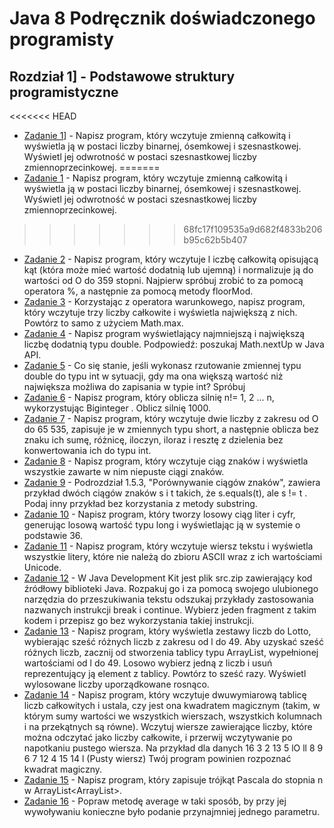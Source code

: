 # **Java 8 Podręcznik doświadczonego programisty**

## **Rozdział 1**] - Podstawowe struktury programistyczne

<<<<<<< HEAD
- [Zadanie 1]] - Napisz program, który wczytuje zmienną całkowitą i wyświetla ją w postaci liczby binarnej, ósemkowej i szesnastkowej. Wyświetl jej odwrotność w postaci szesnastkowej liczby zmiennoprzecinkowej.
=======
- [Zadanie 1] - Napisz program, który wczytuje zmienną całkowitą i wyświetla ją w postaci liczby binarnej, ósemkowej i szesnastkowej. Wyświetl jej odwrotność w postaci szesnastkowej liczby zmiennoprzecinkowej.
>>>>>>> 68fc17f109535a9d682f4833b206b95c62b5b407
- [Zadanie 2] - Napisz program, który wczytuje l iczbę całkowitą opisującą kąt (która może mieć wartość dodatnią lub ujemną) i normalizuje ją do wartości od O do 359 stopni. Najpierw spróbuj zrobić to za pomocą operatora %, a następnie za pomocą metody floorMod.
- [Zadanie 3] - Korzystając z operatora warunkowego, napisz program, który wczytuje trzy liczby całkowite i wyświetla największą z nich. Powtórz to samo z użyciem Math.max.
- [Zadanie 4] - Napisz program wyświetlający najmniejszą i największą liczbę dodatnią typu double. Podpowiedź: poszukaj Math.nextUp w Java API.
- [Zadanie 5] - Co się stanie, jeśli wykonasz rzutowanie zmiennej typu double do typu int w sytuacji, gdy ma ona większą wartość niż największa możliwa do zapisania w typie int? Spróbuj
- [Zadanie 6] - Napisz program, który oblicza silnię n!= 1, 2 ... n, wykorzystując Biginteger . Oblicz silnię 1000.
- [Zadanie 7] - Napisz program, który wczytuje dwie liczby z zakresu od O do 65 535, zapisuje je w zmiennych typu short, a następnie oblicza bez znaku ich sumę, różnicę, iloczyn, iloraz i resztę z dzielenia bez konwertowania ich do typu int.
- [Zadanie 8] - Napisz program, który wczytuje ciąg znaków i wyświetla wszystkie zawarte w nim niepuste ciągi znaków.
- [Zadanie 9] - Podrozdział 1.5.3, "Porównywanie ciągów znaków", zawiera przykład dwóch ciągów znaków s i t takich, że s.equals(t), ale s != t . Podaj inny przykład bez korzystania z metody substring.
- [Zadanie 10] - Napisz program, który tworzy losowy ciąg liter i cyfr, generując losową wartość typu long i wyświetlając ją w systemie o podstawie 36.
- [Zadanie 11] - Napisz program, który wczytuje wiersz tekstu i wyświetla wszystkie litery, które nie należą do zbioru ASCII wraz z ich wartościami Unicode.
- [Zadanie 12] - W Java Development Kit jest plik src.zip zawierający kod źródłowy biblioteki Java. Rozpakuj go i za pomocą swojego ulubionego narzędzia do przeszukiwania tekstu odszukaj przykłady zastosowania nazwanych instrukcji break i continue. Wybierz jeden fragment z takim kodem i przepisz go bez wykorzystania takiej instrukcji.
- [Zadanie 13] - Napisz program, który wyświetla zestawy liczb do Lotto, wybierając sześć różnych liczb z zakresu od l do 49. Aby uzyskać sześć różnych liczb, zacznij od stworzenia tablicy typu ArrayList, wypełnionej wartościami od l do 49. Losowo wybierz jedną z liczb i usuń reprezentujący ją element z tablicy. Powtórz to sześć razy. Wyświetl wylosowane liczby uporządkowane rosnąco.
- [Zadanie 14] - Napisz program, który wczytuje dwuwymiarową tablicę liczb całkowitych i ustala, czy jest ona kwadratem magicznym (takim, w którym sumy wartości we wszystkich wierszach, wszystkich kolumnach i na przekątnych są równe). Wczytuj wiersze zawierające liczby, które można odczytać jako liczby całkowite, i przerwij wczytywanie po napotkaniu pustego wiersza. Na przykład dla danych
16 3 2 13
5 lO ll 8
9 6 7 12
4 15 14 l
(Pusty wiersz)
Twój program powinien rozpoznać kwadrat magiczny.
- [Zadanie 15] - Napisz program, który zapisuje trójkąt Pascala do stopnia n w ArrayList<ArrayList<Integer>>.
- [Zadanie 16] - Popraw metodę average w taki sposób, by przy jej wywoływaniu konieczne było podanie przynajmniej jednego parametru.

[Zadanie 1]: <ex01/Exercise1.java>
[Zadanie 2]: <ex02/Exercise2.java>
[Zadanie 3]: <ex03/Exercise3.java>
[Zadanie 4]: <ex04/Exercise4.java>
[Zadanie 5]: <ex05/Exercise5.java>
[Zadanie 6]: <ex06/Exercise6.java>
[Zadanie 7]: <ex07/Exercise7.java>
[Zadanie 8]: <ex08/Exercise8.java>
[Zadanie 9]: <ex09/Exercise9.java>
[Zadanie 10]: <ex10/Exercise10.java>
[Zadanie 11]: <ex11/Exercise11.java>
[Zadanie 12]: <ex12/Exercise12.java>
[Zadanie 13]: <ex13/Exercise13.java>
[Zadanie 14]: <ex14/Exercise14.java>
[Zadanie 15]: <ex15/Exercise15.java>
[Zadanie 16]: <ex16/Exercise16.java>
